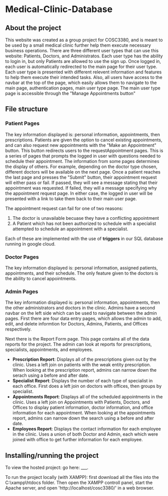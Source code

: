 # Medical-Clinic-Database

## About the project
This website was created as a group project for COSC3380, and is meant to be used by a small medical clinic further help them execute necessary business operations. There are three different user types that can use this website: Patients, Doctors, and Administratos. Each user type has the ability to login in, but only Patients are allowed to use the sign up. Once logged in, each user is automatically redirected to the main page for their user type. Each user type is presented with different relevent information and features to help them execute their intended tasks. Also, all users have access to the navbar at the top of the page, which easily allows them to navigate to the main page, authentication pages, main user type page. The main user type page is accessible through the "Manage Appointments button"

## File structure

### Patient Pages
The key information displayed is: personal information, appointments, then prescriptions. Patients are given the option to cancel existing appointments, and can also request new appointments with the "Make an Appointment" button. This button redirects users to the requestAppointment pages. This is a series of pages that prompts the logged in user with questions needed to schedule their appointment. The information from some pages determines the display of others. For example, depending on the doctor type chosen, different doctors will be available on the next page. Once a patient reaches the last page and presses the "Submit" button, their appointment request will either pass or fail. If passed, they will see a message stating that their appointment was requested. If failed, they will a message specifying why the appointment request page. In either case, the logged in user will be presented with a link to take them back to their main user page.

The appointment request can fail for one of two reasons:

1. The doctor is unavailable becuase they have a conflicting appointment
2. A Patient which has not been authorized to schedule with a specialist attempted to schedule an appointment with a specialist.

Each of these are implemented with the use of **triggers** in our SQL database running in google cloud.

### Doctor Pages
The key information displayed is: personal information, assigned patients, appointments, and their schedule. The only feature given to the doctors is the ability to cancel appointments.

### Admin Pages
The key information displayed is: personal information, appointments, then the other administrators and doctors in the clinic. Admins have a second navbar on the left side which can be used to navigate between the admin pages. First there are four data entry pages, which allows the admin to add, edit, and delete informtion for Doctors, Admins, Patients, and Offices respectively.

Next there is the Report Form page. This page contains all of the data reports for the project. The admin can look at reports for prescriptions, specialists, appointments, and employees.

- **Prescription Report**: Displays all of the prescriptions given out by the clinic. Uses a left join on patients with the weak entity prescription. When looking at the prescription report, admins can narrow down the serach using a before and after date.
- **Specialist Report**: Displays the number of each type of specialist in each office. First does a left join on doctors with offices, then groups by specialist.
- **Appointments Report**: Displays all of the scheduled appointments in the clinic. Uses a left join on Appointments with Patients, Doctors, and Offices to display patient information, doctor information, and office information for each appointment. When looking at the appointments report, admins can narrow down the search using a before and after date.
- **Employees Report**: Displays the contact information for each employee in the clinic. Uses a union of both Doctor and Admin, each which were joined with office to get further information for each employee.


## Installing/running the project
To view the hosted project: go here: ___.

To run the project locally (with XAMPP): first download all the files into the C:\xampp\htdocs folder. Then open the XAMPP controll panel, start the Apache server, and open 'http://localhost/cosc3380/' in a web browser.